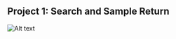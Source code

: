 ## Project 1: Search and Sample Return
![Alt text](Robotics/Projects/1_Search_and_Sample_Return/Images/NavigableTerrain.PNG?raw=true "Navigable Terrain")
